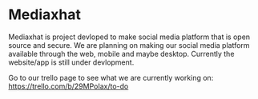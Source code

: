 # Mediaxhat 

Mediaxhat is project devloped to make social media platform that is open source and secure.  We are planning on making our social media platform available through the web, mobile and maybe desktop. Currently the website/app is still under devlopment.

Go to our trello page to see what we are currently working on: https://trello.com/b/29MPoIax/to-do
